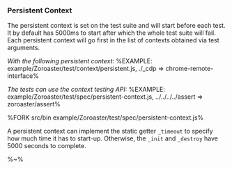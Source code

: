 ### Persistent Context

The persistent context is set on the test suite and will start before each test. It by default has 5000ms to start after which the whole test suite will fail. Each persistent context will go first in the list of contexts obtained via test arguments.

_With the following persistent context:_
%EXAMPLE: example/Zoroaster/test/context/persistent.js, ./_cdp => chrome-remote-interface%

_The tests can use the context testing API:_
%EXAMPLE: example/Zoroaster/test/spec/persistent-context.js, ../../../../assert => zoroaster/assert%

%FORK src/bin example/Zoroaster/test/spec/persistent-context.js%

A persistent context can implement the static getter `_timeout` to specify how much time it has to start-up. Otherwise, the `_init` and `_destroy` have 5000 seconds to complete.

%~%